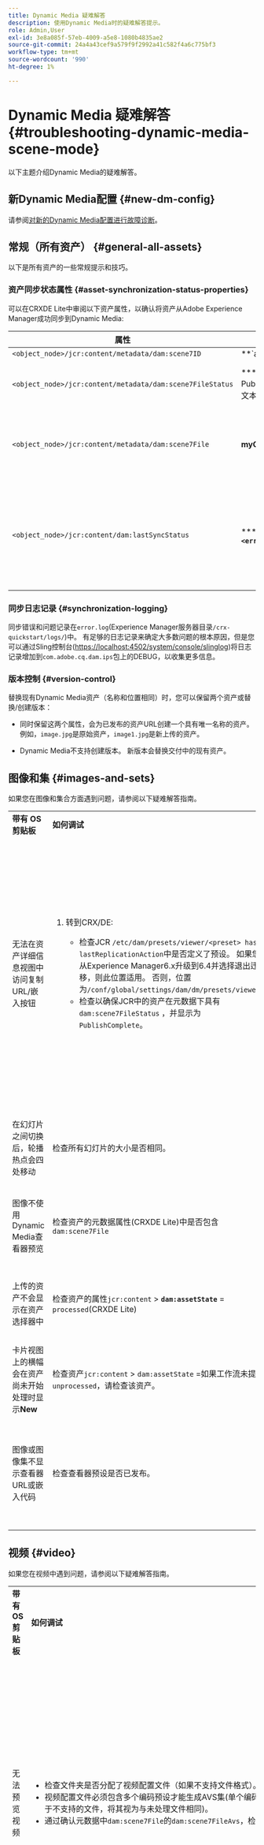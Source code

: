 ```yaml
---
title: Dynamic Media 疑难解答
description: 使用Dynamic Media时的疑难解答提示。
role: Admin,User
exl-id: 3e8a085f-57eb-4009-a5e8-1080b4835ae2
source-git-commit: 24a4a43cef9a579f9f2992a41c582f4a6c775bf3
workflow-type: tm+mt
source-wordcount: '990'
ht-degree: 1%

---
```


# Dynamic Media 疑难解答 {#troubleshooting-dynamic-media-scene-mode}

以下主题介绍Dynamic Media的疑难解答。

## 新Dynamic Media配置 {#new-dm-config}

请参阅[对新的Dynamic Media配置进行故障诊断](/help/assets/dynamic-media/config-dm.md#troubleshoot-dm-config)。

## 常规（所有资产） {#general-all-assets}

以下是所有资产的一些常规提示和技巧。

### 资产同步状态属性 {#asset-synchronization-status-properties}

可以在CRXDE Lite中审阅以下资产属性，以确认将资产从Adobe Experience Manager成功同步到Dynamic Media:

| **属性** | **示例** | **描述** |
|---|---|---|
| `<object_node>/jcr:content/metadata/dam:scene7ID` | **`a|364266`** | 节点已链接到Dynamic Media的常规指示符。 |
| `<object_node>/jcr:content/metadata/dam:scene7FileStatus` | **** PublishCompleteor错误文本 | 资产上传到Dynamic Media的状态。 |
| `<object_node>/jcr:content/metadata/dam:scene7File` | **myCompany/myAssetID** | 必须填充以生成指向Dynamic Media远程资产的URL。 |
| `<object_node>/jcr:content/dam:lastSyncStatus` | **** 后继 **者失败：`<error text>`** | 集（旋转集、图像集等）、图像预设、查看器预设、资产的图像映射更新或已编辑图像的同步状态。 |

### 同步日志记录 {#synchronization-logging}

同步错误和问题记录在`error.log`(Experience Manager服务器目录`/crx-quickstart/logs/`)中。 有足够的日志记录来确定大多数问题的根本原因，但是您可以通过Sling控制台([https://localhost:4502/system/console/slinglog](https://localhost:4502/system/console/slinglog))将日志记录增加到`com.adobe.cq.dam.ips`包上的DEBUG，以收集更多信息。

### 版本控制 {#version-control}

替换现有Dynamic Media资产（名称和位置相同）时，您可以保留两个资产或替换/创建版本：

* 同时保留这两个属性，会为已发布的资产URL创建一个具有唯一名称的资产。 例如，`image.jpg`是原始资产，`image1.jpg`是新上传的资产。

* Dynamic Media不支持创建版本。 新版本会替换交付中的现有资产。

## 图像和集 {#images-and-sets}

如果您在图像和集合方面遇到问题，请参阅以下疑难解答指南。

<table>
 <tbody>
  <tr>
   <td><strong>带有 OS 剪贴板</strong></td>
   <td><strong>如何调试</strong></td>
   <td><strong>解决方案</strong></td>
  </tr>
  <tr>
   <td>无法在资产详细信息视图中访问复制URL/嵌入按钮</td>
   <td>
    <ol>
     <li><p>转到CRX/DE:</p>
      <ul>
       <li>检查JCR <code>/etc/dam/presets/viewer/&lt;preset&gt; has lastReplicationAction</code>中是否定义了预设。 如果您从Experience Manager6.x升级到6.4并选择退出迁移，则此位置适用。 否则，位置为<code>/conf/global/settings/dam/dm/presets/viewer</code>。</li>
       <li>检查以确保JCR中的资产在元数据下具有<code>dam:scene7FileStatus</code><strong> </strong>，并显示为<code>PublishComplete</code>。</li>
      </ul> </li>
    </ol> </td>
   <td><p>刷新页面/导航到另一页并返回（必须重新编译边栏JSP）</p> <p>如果这不起作用：</p>
    <ul>
     <li>发布资产。</li>
     <li>重新上传资产并发布它。</li>
    </ul> </td>
  </tr>
  <tr>
   <td>在幻灯片之间切换后，轮播热点会四处移动</td>
   <td><p>检查所有幻灯片的大小是否相同。</p> </td>
   <td><p>仅对轮播使用大小相同的图像。</p> </td>
  </tr>
  <tr>
   <td>图像不使用Dynamic Media查看器预览</td>
   <td><p>检查资产的元数据属性(CRXDE Lite)中是否包含<code>dam:scene7File</code></p> </td>
   <td><p>检查所有资产是否都已完成处理。</p> </td>
  </tr>
  <tr>
   <td>上传的资产不会显示在资产选择器中</td>
   <td><p>检查资产的属性<code>jcr:content</code> &gt; <strong><code>dam:assetState</code></strong> = <code>processed</code>(CRXDE Lite)</p> </td>
   <td><p>检查所有资产是否都已完成处理。</p> </td>
  </tr>
  <tr>
   <td>卡片视图上的横幅会在资产尚未开始处理时显示<strong>New</strong></td>
   <td>检查资产<code>jcr:content</code> &gt; <code>dam:assetState</code> =如果工作流未提取<code>unprocessed</code>，请检查该资产。</td>
   <td>等待工作流提取资产。</td>
  </tr>
  <tr>
   <td>图像或图像集不显示查看器URL或嵌入代码</td>
   <td>检查查看器预设是否已发布。</td>
   <td><p>转到<strong>工具</strong> &gt; <strong>资产</strong> &gt; <strong>查看器预设</strong>并发布查看器预设。</p> </td>
  </tr>
 </tbody>
</table>

## 视频 {#video}

如果您在视频中遇到问题，请参阅以下疑难解答指南。

<table>
 <tbody>
  <tr>
   <td><strong>带有 OS 剪贴板</strong></td>
   <td><strong>如何调试</strong></td>
   <td><strong>解决方案</strong></td>
  </tr>
  <tr>
   <td>无法预览视频</td>
   <td>
    <ul>
     <li>检查文件夹是否分配了视频配置文件（如果不支持文件格式）。 如果不受支持，则仅显示图像。</li>
     <li>视频配置文件必须包含多个编码预设才能生成AVS集(单个编码被视为MP4文件的视频内容；对于不支持的文件，将其视为与未处理文件相同)。</li>
     <li>通过确认元数据中<code>dam:scene7File</code>的<code>dam:scene7FileAvs</code>，检查视频是否已完成处理。</li>
    </ul> </td>
   <td>
    <ol>
     <li>将视频配置文件分配给文件夹。</li>
     <li>编辑视频配置文件以包含多个编码预设。</li>
     <li>等待视频完成处理。</li>
     <li>在重新加载视频之前，请确保Dynamic Media编码视频工作流未运行。<br/> </li>
     <li>重新上传视频。</li>
    </ol> </td>
  </tr>
  <tr>
   <td>视频未编码</td>
   <td>
    <ul>
     <li>检查是否配置了Dynamic MediaCloud Service。</li>
     <li>检查视频配置文件是否与上传文件夹关联。</li>
    </ul> </td>
   <td>
    <ol>
     <li>检查Cloud Services下的Dynamic Media配置是否正确设置。</li>
     <li>检查文件夹是否包含视频配置文件。 此外，还应检查视频配置文件。</li>
    </ol> </td>
  </tr>
  <tr>
   <td>视频处理过长</td>
   <td><p>要确定视频编码是否仍在进行中或是否已进入失败状态，请执行以下操作：</p>
    <ul>
     <li>检查视频状态<code>https://localhost:4502/crx/de/index.jsp#/content/dam/folder/videomp4/jcr%3Acontent</code> &gt; <code>dam:assetState</code></li>
    </ul> </td>
   <td> </td>
  </tr>
  <tr>
   <td>缺少视频呈现版本</td>
   <td><p>上传视频时，但没有经过编码的演绎版：</p>
    <ul>
     <li>检查文件夹是否分配了视频配置文件。</li>
     <li>通过确认元数据中的<code>dam:scene7FileAvs</code>，检查视频是否已完成处理。</li>
    </ul> </td>
   <td>
    <ol>
     <li>将视频配置文件分配给文件夹。</li>
     <li>等待视频完成处理。<br /> </li>
    </ol> </td>
  </tr>
 </tbody>
</table>

## 查看器 {#viewers}

如果您在查看器方面遇到问题，请参阅以下疑难解答指南。

<table>
 <tbody>
  <tr>
   <td><strong>带有 OS 剪贴板</strong></td>
   <td><strong>如何调试</strong></td>
   <td><strong>解决方案</strong></td>
  </tr>
  <tr>
   <td>查看器预设未发布</td>
   <td><p>继续执行示例管理器诊断页面： <code>https://localhost:4502/libs/dam/gui/content/s7dam/samplemanager/samplemanager.html</code></p> <p>观察计算值。 正确操作时，您会看到：</p> <p><code>_DMSAMPLE status: 0 unsyced assets - activation not necessary
       _OOTB status: 0 unsyced assets - 0 unactivated assets</code></p> <p><strong>注意</strong>:配置Dynamic Media云设置后，可能需要大约10分钟才能同步查看器资产。</p> <p>如果未激活的资产仍保留，请单击<strong>列出所有未激活的资产</strong>按钮中的任一按钮，以查看详细信息。</p> </td>
   <td>
    <ol>
     <li>在管理工具中导航到查看器预设列表： <code>https://localhost:4502/libs/dam/gui/content/s7dam/samplemanager/samplemanager.html</code></li>
     <li>选择所有查看器预设，然后单击<strong>发布</strong>。</li>
     <li>导航回示例管理器，并观察未激活的资产计数现在为零。</li>
    </ol> </td>
  </tr>
  <tr>
   <td>查看器预设图稿会从资产详细信息的预览或复制URL/嵌入代码中返回404</td>
   <td><p>在CRXDE Lite中，执行以下操作：</p>
    <ol>
     <li>导航到Dynamic Media同步文件夹中的<code>&lt;sync-folder&gt;/_CSS/_OOTB</code>文件夹（例如，<code>/content/dam/_CSS/_OOTB</code>），</li>
     <li>查找有问题资产的元数据节点（例如<code>&lt;sync-folder&gt;/_CSS/_OOTB/CarouselDotsLeftButton_dark_sprite.png/jcr:content/metadata/</code>）。</li>
     <li>检查是否存在<code>dam:scene7*</code>属性。 如果资产已成功同步和发布，您会看到<code>dam:scene7FileStatus</code>集设置为<strong>PublishComplete</strong>。</li>
     <li>尝试通过连接以下属性的值和字符串文本直接从Dynamic Media请求图稿
      <ul>
       <li><code>dam:scene7Domain</code></li>
       <li><code>"is/content"</code></li>
       <li><code>dam:scene7Folder</code></li>
       <li><code>&lt;asset-name&gt;</code></li>
       <li>示例: <code>https://&lt;server&gt;/is/content/myfolder/_CSS/_OOTB/CarouselDotsLeftButton_dark_sprite.png</code></li>
      </ul> </li>
    </ol> </td>
   <td><p>如果示例资产或查看器预设图稿未同步或发布，请重新启动整个复制/同步过程：</p>
    <ol>
     <li>导航至 <code>/libs/dam/gui/content/s7dam/samplemanager/samplemanager.html</code>
     </li>
     <li>按顺序选择以下操作：
      <ol>
       <li>删除同步文件夹。</li>
       <li>删除预设文件夹（在<code>/conf</code>下）。
       <li>触发DM安装异步作业。</li>
      </ol> </li>
     <li>在您的Experience Manager收件箱中等待同步成功通知。
     </li>
    </ol> </td>
  </tr>
 </tbody>
</table>
